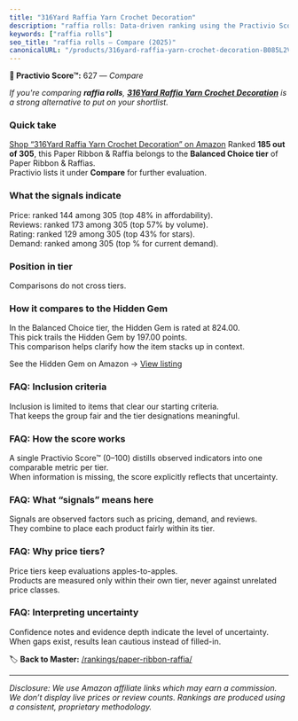 ```yaml
---
title: "316Yard Raffia Yarn Crochet Decoration"
description: "raffia rolls: Data-driven ranking using the Practivio Score™. Positioned by quality, value, demand, findability, momentum."
keywords: ["raffia rolls"]
seo_title: "raffia rolls — Compare (2025)"
canonicalURL: "/products/316yard-raffia-yarn-crochet-decoration-B085L2VFQJ/"
---
```


**🛒 Practivio Score™:** 627 — _Compare_


*If you're comparing **raffia rolls**, **[316Yard Raffia Yarn Crochet Decoration](https://www.amazon.com/dp/B085L2VFQJ?tag=practivio-20)** is a strong alternative to put on your shortlist.*
### Quick take
[Shop “316Yard Raffia Yarn Crochet Decoration” on Amazon](https://www.amazon.com/dp/B085L2VFQJ?tag=practivio-20)
Ranked **185 out of 305**, this Paper Ribbon & Raffia belongs to the **Balanced Choice tier** of Paper Ribbon & Raffias.  
Practivio lists it under **Compare** for further evaluation.

### What the signals indicate
Price: ranked 144 among 305 (top 48% in affordability).  
Reviews: ranked 173 among 305 (top 57% by volume).  
Rating: ranked 129 among 305 (top 43% for stars).  
Demand: ranked  among 305 (top % for current demand).

### Position in tier
Comparisons do not cross tiers.

### How it compares to the Hidden Gem
In the Balanced Choice tier, the Hidden Gem is rated at 824.00.  
This pick trails the Hidden Gem by 197.00 points.  
This comparison helps clarify how the item stacks up in context.  

See the Hidden Gem on Amazon → [View listing](https://www.amazon.com/dp/B0D1K9L96S?tag=practivio-20)

### FAQ: Inclusion criteria
Inclusion is limited to items that clear our starting criteria.  
That keeps the group fair and the tier designations meaningful.

### FAQ: How the score works
A single Practivio Score™ (0–100) distills observed indicators into one comparable metric per tier.  
When information is missing, the score explicitly reflects that uncertainty.

### FAQ: What “signals” means here
Signals are observed factors such as pricing, demand, and reviews.  
They combine to place each product fairly within its tier.

### FAQ: Why price tiers?
Price tiers keep evaluations apples-to-apples.  
Products are measured only within their own tier, never against unrelated price classes.

### FAQ: Interpreting uncertainty
Confidence notes and evidence depth indicate the level of uncertainty.  
When gaps exist, results lean cautious instead of filled-in.

<!-- Missing template for Compare/CompareWithinPriceClass -->


🏷️ **Back to Master:** [/rankings/paper-ribbon-raffia/](/rankings/paper-ribbon-raffia/)

---
_Disclosure: We use Amazon affiliate links which may earn a commission. We don’t display live prices or review counts. Rankings are produced using a consistent, proprietary methodology._
